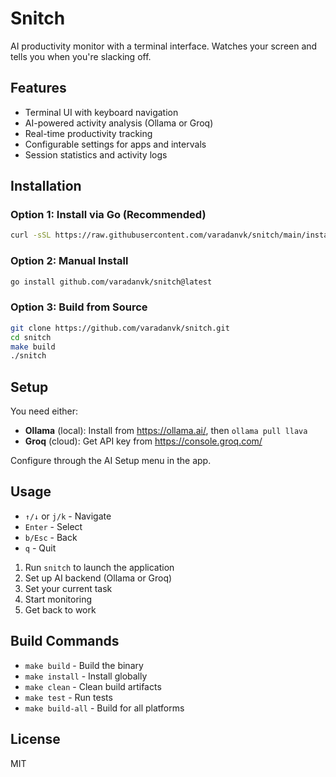 # Snitch

AI productivity monitor with a terminal interface. Watches your screen and tells you when you're slacking off.

## Features

- Terminal UI with keyboard navigation
- AI-powered activity analysis (Ollama or Groq)
- Real-time productivity tracking
- Configurable settings for apps and intervals
- Session statistics and activity logs

## Installation

### Option 1: Install via Go (Recommended)

```bash
curl -sSL https://raw.githubusercontent.com/varadanvk/snitch/main/install.sh | bash
```

### Option 2: Manual Install

```bash
go install github.com/varadanvk/snitch@latest
```

### Option 3: Build from Source

```bash
git clone https://github.com/varadanvk/snitch.git
cd snitch
make build
./snitch
```

## Setup

You need either:

- **Ollama** (local): Install from https://ollama.ai/, then `ollama pull llava`
- **Groq** (cloud): Get API key from https://console.groq.com/

Configure through the AI Setup menu in the app.

## Usage

- `↑/↓` or `j/k` - Navigate
- `Enter` - Select
- `b/Esc` - Back
- `q` - Quit

1. Run `snitch` to launch the application
2. Set up AI backend (Ollama or Groq)
3. Set your current task
4. Start monitoring
5. Get back to work

## Build Commands

- `make build` - Build the binary
- `make install` - Install globally
- `make clean` - Clean build artifacts
- `make test` - Run tests
- `make build-all` - Build for all platforms

## License

MIT
